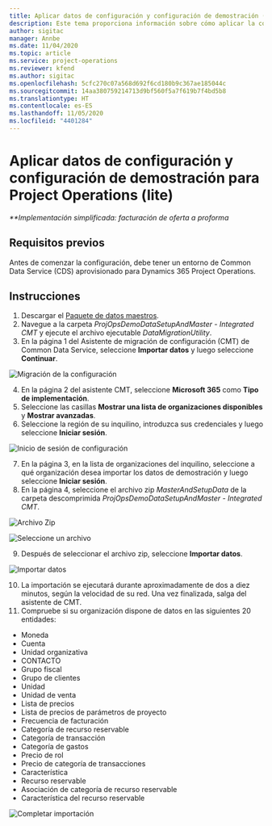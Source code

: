 ```yaml
---
title: Aplicar datos de configuración y configuración de demostración (lite)
description: Este tema proporciona información sobre cómo aplicar la configuración de demostración y los datos de configuración para las operaciones de proyecto.
author: sigitac
manager: Annbe
ms.date: 11/04/2020
ms.topic: article
ms.service: project-operations
ms.reviewer: kfend
ms.author: sigitac
ms.openlocfilehash: 5cfc270c07a568d692f6cd180b9c367ae185044c
ms.sourcegitcommit: 14aa380759214713d9bf560f5a7f619b7f4bd5b8
ms.translationtype: HT
ms.contentlocale: es-ES
ms.lasthandoff: 11/05/2020
ms.locfileid: "4401284"
---
```

# <a name="apply-demo-setup-and-configuration-data-for-project-operations---lite"></a>Aplicar datos de configuración y configuración de demostración para Project Operations (lite) 

_**Implementación simplificada: facturación de oferta a proforma_

## <a name="prerequisites"></a>Requisitos previos

Antes de comenzar la configuración, debe tener un entorno de Common Data Service (CDS) aprovisionado para Dynamics 365 Project Operations.


## <a name="instructions"></a>Instrucciones

1. Descargar el [Paquete de datos maestros](https://download.microsoft.com/download/3/4/1/341bf279-a64f-4baa-af31-ce624859b518/ProjOpsSampleSetupData%20-%20CE%20only%20CMT.zip). 
2. Navegue a la carpeta *ProjOpsDemoDataSetupAndMaster - Integrated CMT* y ejecute el archivo ejecutable *DataMigrationUtility*.
3. En la página 1 del Asistente de migración de configuración (CMT) de Common Data Service, seleccione **Importar datos** y luego seleccione **Continuar**.

![Migración de la configuración](./media/1ConfigurationMigration.png)

4. En la página 2 del asistente CMT, seleccione **Microsoft 365** como **Tipo de implementación**.
5. Seleccione las casillas **Mostrar una lista de organizaciones disponibles** y **Mostrar avanzadas**.
6. Seleccione la región de su inquilino, introduzca sus credenciales y luego seleccione **Iniciar sesión**.

![Inicio de sesión de configuración](./media/2ConfigurationSignin.png)

7. En la página 3, en la lista de organizaciones del inquilino, seleccione a qué organización desea importar los datos de demostración y luego seleccione **Iniciar sesión**.
8. En la página 4, seleccione el archivo zip *MasterAndSetupData* de la carpeta descomprimida *ProjOpsDemoDataSetupAndMaster - Integrated CMT*.

![Archivo Zip](./media/3ZipFile.png)

![Seleccione un archivo](./media/4SelectAFile.png)

9. Después de seleccionar el archivo zip, seleccione **Importar datos**.

![Importar datos](./media/5ImportData.png)

10. La importación se ejecutará durante aproximadamente de dos a diez minutos, según la velocidad de su red. Una vez finalizada, salga del asistente de CMT. 
11. Compruebe si su organización dispone de datos en las siguientes 20 entidades:

-   Moneda
-   Cuenta
-   Unidad organizativa
-   CONTACTO
-   Grupo fiscal
-   Grupo de clientes
-   Unidad
-   Unidad de venta
-   Lista de precios
-   Lista de precios de parámetros de proyecto 
-   Frecuencia de facturación
-   Categoría de recurso reservable
-   Categoría de transacción
-   Categoría de gastos
-   Precio de rol
-   Precio de categoría de transacciones
-   Característica
-   Recurso reservable
-   Asociación de categoría de recurso reservable
-   Característica del recurso reservable

![Completar importación](./media/6CompleteImport.png)
